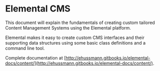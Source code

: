 Elemental CMS
=======

This document will explain the fundamentals of creating custom tailored Content Management Systems using the Elemental platform.

Elemental makes it easy to create custom CMS interfaces and their supporting data structures using some basic class definitions and a command line tool.

Complete documentation at [http://ehussmann.gitbooks.io/elemental-docs/content/](http://ehussmann.gitbooks.io/elemental-docs/content/).